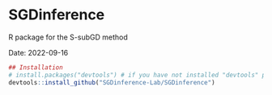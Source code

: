 # SGDinference
R package for the S-subGD method

Date: 2022-09-16



```r
## Installation
# install.packages("devtools") # if you have not installed "devtools" package
devtools::install_github("SGDinference-Lab/SGDinference")
```
